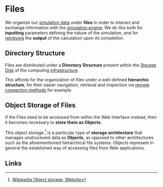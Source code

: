 # Files

We organize our [simulation data](../data/overview.md) under **files** in order to interact and exchange information with the [simulation engine](../software/applications.md). We do this both for **inputting** parameters defining the nature of the simulation, and for [retrieving](../properties/lifecycle/retrieval.md) the **output** of the calculation upon its completion.

## Directory Structure

Files are distributed under a **Directory Structure** present within the [Storage Disk](../data-on-disk/directories.md) of the computing [infrastructure](../infrastructure/storage.md). 

This affords for the organization of files under a well-defined **hierarchic structure**, for their easier navigation, retrieval and inspection via [remote connection methods](../remote-connection/overview.md) for example.
            
## Object Storage of Files

If the Files need to be accessed from within the Web Interface instead, then it becomes necessary to **store them as Objects**. 

This object storage [^1] is a particular type of **storage architecture** that manages unstructured data as **Objects**, as opposed to other architectures such as the aforementioned hierarchical file systems. Objects represent in general the established way of accessing files from Web applications.

## Links

[^1]: [Wikipedia Object storage, Website](https://en.wikipedia.org/wiki/Object_storage)
